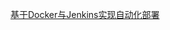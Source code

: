 [基于Docker与Jenkins实现自动化部署](https://edu.aliyun.com/course/314498/?spm=a2cwt.28120018.314498.1.59681ee9L3lHel)
